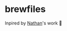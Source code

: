 # brewfiles

Inpired by [Nathan](https://gist.github.com/nathanmlim/99a2e5d6373fc4694224407458ace7e2)'s work :pray: